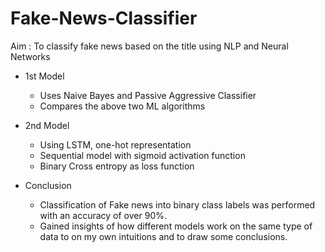 # Fake-News-Classifier

Aim :  To classify fake news based on the title using NLP and Neural Networks

  - 1st Model
    - Uses Naive Bayes and Passive Aggressive Classifier
    - Compares the above two ML algorithms
      
  - 2nd Model
    - Using LSTM, one-hot representation
    - Sequential model with sigmoid activation function
    - Binary Cross entropy as loss function

  - Conclusion
    - Classification of Fake news into binary class labels was performed with an accuracy of over 90%.
    - Gained insights of how different models work on the same type of data to on my own intuitions and to draw some conclusions.
